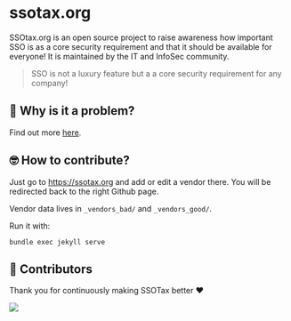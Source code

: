# ssotax.org

SSOtax.org is an open source project to raise awareness how important SSO is as a core security
requirement and that it should be available for everyone! It is maintained by the IT and InfoSec
community.

> SSO is not a luxury feature but a a core security requirement for any company!

## 🙋 Why is it a problem?

Find out more [here](https://ssotax.org/why).

## 🤓 How to contribute?

Just go to https://ssotax.org and add or edit a vendor there. You will be redirected back to the
right Github page.

Vendor data lives in `_vendors_bad/` and `_vendors_good/`.

Run it with:

```
bundle exec jekyll serve
```

## 💪 Contributors

Thank you for continuously making SSOTax better ❤️

<a href="https://github.com/ssotax/ssotax/graphs/contributors">
  <img src="https://contrib.rocks/image?repo=ssotax/ssotax" />
</a>
